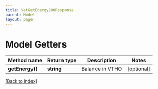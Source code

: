 ```yaml
---
title: VetGetEnergy200Response
parent: Model
layout: page
---
```


# Model Getters

Method name | Return type | Description | Notes
------------ | ------------- | ------------- | -------------
**getEnergy()** | **string** | Balance in VTHO | [optional]

[[Back to Index]](../index.md)
